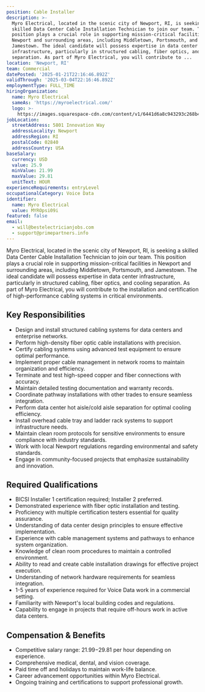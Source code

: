 ```yaml
---
position: Cable Installer
description: >-
  Myro Electrical, located in the scenic city of Newport, RI, is seeking a
  skilled Data Center Cable Installation Technician to join our team. This
  position plays a crucial role in supporting mission-critical facilities in
  Newport and surrounding areas, including Middletown, Portsmouth, and
  Jamestown. The ideal candidate will possess expertise in data center
  infrastructure, particularly in structured cabling, fiber optics, and cooling
  separation. As part of Myro Electrical, you will contribute to ...
location: 'Newport, RI'
team: Commercial
datePosted: '2025-01-21T22:16:46.892Z'
validThrough: '2025-03-04T22:16:46.892Z'
employmentType: FULL_TIME
hiringOrganization:
  name: Myro Electrical
  sameAs: 'https://myroelectrical.com/'
  logo: >-
    https://images.squarespace-cdn.com/content/v1/6441d6a8c943293c268b4359/7b2478ca-3514-499f-80c1-3a92bb142f0c/curve__1_-removebg-preview.png?format=1500w
jobLocation:
  streetAddress: 5801 Innovation Way
  addressLocality: Newport
  addressRegion: RI
  postalCode: 02840
  addressCountry: USA
baseSalary:
  currency: USD
  value: 25.9
  minValue: 21.99
  maxValue: 29.81
  unitText: HOUR
experienceRequirements: entryLevel
occupationalCategory: Voice Data
identifier:
  name: Myro Electrical
  value: MYROpsi09i
featured: false
email:
  - will@bestelectricianjobs.com
  - support@primepartners.info
---
```




Myro Electrical, located in the scenic city of Newport, RI, is seeking a skilled Data Center Cable Installation Technician to join our team. This position plays a crucial role in supporting mission-critical facilities in Newport and surrounding areas, including Middletown, Portsmouth, and Jamestown. The ideal candidate will possess expertise in data center infrastructure, particularly in structured cabling, fiber optics, and cooling separation. As part of Myro Electrical, you will contribute to the installation and certification of high-performance cabling systems in critical environments.

## Key Responsibilities

- Design and install structured cabling systems for data centers and enterprise networks.
- Perform high-density fiber optic cable installations with precision.
- Certify cabling systems using advanced test equipment to ensure optimal performance.
- Implement proper cable management in network rooms to maintain organization and efficiency.
- Terminate and test high-speed copper and fiber connections with accuracy.
- Maintain detailed testing documentation and warranty records.
- Coordinate pathway installations with other trades to ensure seamless integration.
- Perform data center hot aisle/cold aisle separation for optimal cooling efficiency.
- Install overhead cable tray and ladder rack systems to support infrastructure needs.
- Maintain clean room protocols for sensitive environments to ensure compliance with industry standards.
- Work with local Newport regulations regarding environmental and safety standards.
- Engage in community-focused projects that emphasize sustainability and innovation.

## Required Qualifications

- BICSI Installer 1 certification required; Installer 2 preferred.
- Demonstrated experience with fiber optic installation and testing.
- Proficiency with multiple certification testers essential for quality assurance.
- Understanding of data center design principles to ensure effective implementation.
- Experience with cable management systems and pathways to enhance system organization.
- Knowledge of clean room procedures to maintain a controlled environment.
- Ability to read and create cable installation drawings for effective project execution.
- Understanding of network hardware requirements for seamless integration.
- 1-5 years of experience required for Voice Data work in a commercial setting.
- Familiarity with Newport's local building codes and regulations.
- Capability to engage in projects that require off-hours work in active data centers.

## Compensation & Benefits

- Competitive salary range: $21.99-$29.81 per hour depending on experience.
- Comprehensive medical, dental, and vision coverage.
- Paid time off and holidays to maintain work-life balance.
- Career advancement opportunities within Myro Electrical.
- Ongoing training and certifications to support professional growth.
